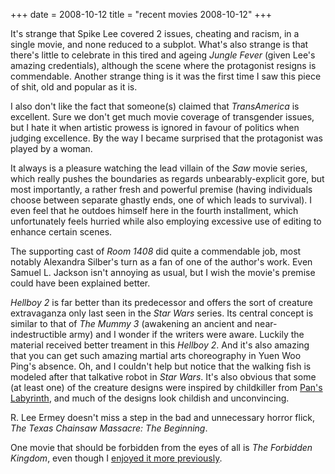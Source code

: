+++
date = 2008-10-12
title = "recent movies 2008-10-12"
+++

It\'s strange that Spike Lee covered 2 issues, cheating and racism, in a
single movie, and none reduced to a subplot. What\'s also strange is
that there\'s little to celebrate in this tired and ageing *Jungle
Fever* (given Lee\'s amazing credentials), although the scene where the
protagonist resigns is commendable. Another strange thing is it was the
first time I saw this piece of shit, old and popular as it is.

I also don\'t like the fact that someone(s) claimed that *TransAmerica*
is excellent. Sure we don\'t get much movie coverage of transgender
issues, but I hate it when artistic prowess is ignored in favour of
politics when judging excellence. By the way I became surprised that the
protagonist was played by a woman.

It always is a pleasure watching the lead villain of the *Saw* movie
series, which really pushes the boundaries as regards
unbearably-explicit gore, but most importantly, a rather fresh and
powerful premise (having individuals choose between separate ghastly
ends, one of which leads to survival). I even feel that he outdoes
himself here in the fourth installment, which unfortunately feels
hurried while also employing excessive use of editing to enhance certain
scenes.

The supporting cast of *Room 1408* did quite a commendable job, most
notably Alexandra Silber\'s turn as a fan of one of the author\'s work.
Even Samuel L. Jackson isn\'t annoying as usual, but I wish the movie\'s
premise could have been explained better.

*Hellboy 2* is far better than its predecessor and offers the sort of
creature extravaganza only last seen in the *Star Wars* series. Its
central concept is similar to that of *The Mummy 3* (awakening an
ancient and near-indestructible army) and I wonder if the writers were
aware. Luckily the material received better treament in this *Hellboy
2*. And it\'s also amazing that you can get such amazing martial arts
choreography in Yuen Woo Ping\'s absence. Oh, and I couldn\'t help but
notice that the walking fish is modeled after that talkative robot in
*Star Wars*. It\'s also obvious that some (at least one) of the creature
designs were inspired by childkiller from [Pan\'s Labyrinth], and much
of the designs look childish and unconvincing.

R. Lee Ermey doesn\'t miss a step in the bad and unnecessary horror
flick, *The Texas Chainsaw Massacre: The Beginning*.

One movie that should be forbidden from the eyes of all is *The
Forbidden Kingdom*, even though I [enjoyed it more previously].

  [Pan\'s Labyrinth]: http://movies.tshepang.net/pans-labyrinth-2006
  [enjoyed it more previously]: http://movies.tshepang.net/recent-movies-2008-05-28
